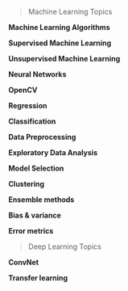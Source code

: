 > Machine Learning Topics

**Machine Learning Algorithms**

**Supervised Machine Learning**

**Unsupervised Machine Learning**

**Neural Networks**

**OpenCV**

**Regression**

**Classification**

**Data Preprocessing**

**Exploratory Data Analysis**

**Model Selection**

**Clustering**

**Ensemble methods**

**Bias & variance**

**Error metrics**

> Deep Learning Topics

**ConvNet**

**Transfer learning**
